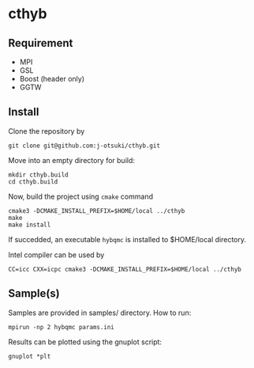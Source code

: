 # cthyb

## Requirement

- MPI
- GSL
- Boost (header only)
- GGTW

## Install

Clone the repository by
```
git clone git@github.com:j-otsuki/cthyb.git
```
Move into an empty directory for build:
```
mkdir cthyb.build
cd cthyb.build
```
Now, build the project using ``cmake`` command 
```
cmake3 -DCMAKE_INSTALL_PREFIX=$HOME/local ../cthyb
make
make install
```
If succedded, an executable ``hybqmc`` is installed to $HOME/local directory.

Intel compiler can be used by
```
CC=icc CXX=icpc cmake3 -DCMAKE_INSTALL_PREFIX=$HOME/local ../cthyb
```

## Sample(s)

Samples are provided in samples/ directory.
How to run: 
```
mpirun -np 2 hybqmc params.ini
```
Results can be plotted using the gnuplot script:
```
gnuplot *plt
```
